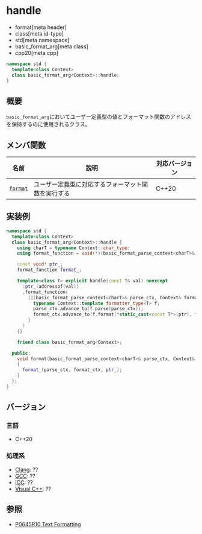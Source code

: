 # handle
* format[meta header]
* class[meta id-type]
* std[meta namespace]
* basic_format_arg[meta class]
* cpp20[meta cpp]

```cpp
namespace std {
  template<class Context>
  class basic_format_arg<Context>::handle;
}
```

## 概要
`basic_format_arg`においてユーザー定義型の値とフォーマット関数のアドレスを保持するのに使用されるクラス。

## メンバ関数

| 名前                         | 説明                                                     | 対応バージョン |
|------------------------------|----------------------------------------------------------|----------------|
| [`format`](handle/format.md) | ユーザー定義型に対応するフォーマット関数を実行する       | C++20          |

## 実装例

```cpp
namespace std {
  template<class Context>
  class basic_format_arg<Context>::handle {
    using charT = typename Context::char_type;
    using format_function = void(*)(basic_format_parse_context<charT>&, Context&, const void*);

    const void* ptr_;
    format_function format_;

    template<class T> explicit handle(const T& val) noexcept
      :ptr_(addressof(val))
      ,format_function(
        [](basic_format_parse_context<charT>& parse_ctx, Context& format_ctx, const void* ptr) {
          typename Context::template formatter_type<T> f;
          parse_ctx.advance_to(f.parse(parse_ctx));
          format_ctx.advance_to(f.format(*static_cast<const T*>(ptr), format_ctx));
        }
      )
    {}

    friend class basic_format_arg<Context>;

  public:
    void format(basic_format_parse_context<charT>& parse_ctx, Context& format_ctx) const
    {
      format_(parse_ctx, format_ctx, ptr_);
    }
  };
}
```

## バージョン
### 言語
- C++20

### 処理系
- [Clang](/implementation.md#clang): ??
- [GCC](/implementation.md#gcc): ??
- [ICC](/implementation.md#icc): ??
- [Visual C++](/implementation.md#visual_cpp): ??

## 参照

* [P0645R10 Text Formatting](http://www.open-std.org/jtc1/sc22/wg21/docs/papers/2019/p0645r10.html)
